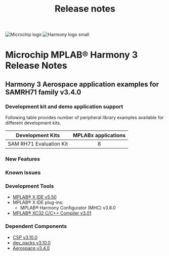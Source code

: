 ﻿---
title: Release notes
nav_order: 99
---

![Microchip logo](https://raw.githubusercontent.com/wiki/Microchip-MPLAB-Harmony/Microchip-MPLAB-Harmony.github.io/images/microchip_logo.png)
![Harmony logo small](https://raw.githubusercontent.com/wiki/Microchip-MPLAB-Harmony/Microchip-MPLAB-Harmony.github.io/images/microchip_mplab_harmony_logo_small.png)

# Microchip MPLAB® Harmony 3 Release Notes

## Harmony 3 Aerospace application examples for SAMRH71 family v3.4.0

### Development kit and demo application support

Following table provides number of peripheral library examples available for different development kits.

| Development Kits  | MPLABx applications |
|:-----------------:|:-------------------:|
| SAM RH71 Evaluation Kit | 8 |

### New Features

### Known Issues


### Development Tools

- [MPLAB® X IDE v5.50](https://www.microchip.com/mplab/mplab-x-ide)
- MPLAB® X IDE plug-ins:
  - MPLAB® Harmony Configurator (MHC) v3.8.0
- [MPLAB® XC32 C/C++ Compiler v3.01](https://www.microchip.com/mplab/compilers)

### Dependent Components

* [CSP v3.10.0](https://github.com/Microchip-MPLAB-Harmony/csp/releases/tag/v3.10.0)
* [dev_packs v3.10.0](https://github.com/Microchip-MPLAB-Harmony/dev_packs/releases/tag/v3.10.0)
* [Aerospace v3.4.0](https://github.com/Microchip-MPLAB-Harmony/aerospace/releases/tag/v3.10.0)
